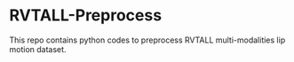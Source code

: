 # RVTALL-Preprocess
This repo contains python codes to preprocess RVTALL multi-modalities lip motion dataset.
